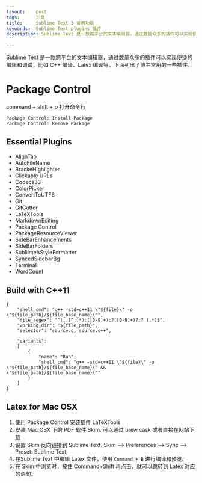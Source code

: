 ```yaml
---
layout:    post
tags:      工具
title:     Sublime Text 3 常用功能
keywords:  Sublime Text plugins 插件
description: Sublime Text 是一款跨平台的文本编辑器，通过数量众多的插件可以实现便捷的编辑和调试，比如 C++ 编译、Latex 编译等。

---
```


Sublime Text 是一款跨平台的文本编辑器，通过数量众多的插件可以实现便捷的编辑和调试，比如 C++ 编译、Latex 编译等。下面列出了博主常用的一些插件。

# Package Control

command + shift + p 打开命令行

```
Package Control: Install Package
Package Control: Remove Package
```

## Essential Plugins

+ AlignTab
+ AutoFileName
+ BrackeHighlighter
+ Clickable URLs
+ Codecs33
+ ColorPicker
+ ConvertToUTF8
+ Git
+ GitGutter
+ LaTeXTools
+ MarkdownEditing
+ Package Control
+ PackageResourceViewer
+ SideBarEnhancements
+ SideBarFolders
+ SublilmeAStyleFormatter
+ SyncedSidebarBg
+ Terminal
+ WordCount

## Build with C++11

```
{
	"shell_cmd": "g++ -std=c++11 \"${file}\" -o \"${file_path}/${file_base_name}\"",
	"file_regex": "^(..[^:]*):([0-9]+):?([0-9]+)?:? (.*)$",
	"working_dir": "${file_path}",
	"selector": "source.c, source.c++",

	"variants":
	[
		{
			"name": "Run",
			"shell_cmd": "g++ -std=c++11 \"${file}\" -o \"${file_path}/${file_base_name}\" && \"${file_path}/${file_base_name}\""
		}
	]
}
```

## Latex for Mac OSX

1. 使用 Package Control 安装插件 LaTeXTools
2. 安装 Mac OSX 下的 PDF 软件 Skim. 可以通过 brew cask 或者直接在网站下载
3. 设置 Skim 反向链接到 Sublime Text. Skim --> Preferences --> Sync --> Preset: Sublime Text.
4. 在Sublime Text 中编辑 Latex 文件，使用 `Command + B` 进行编译和预览。
5. 在 Skim 中浏览时，按住 Command+Shift 再点击，就可以跳转到 Latex 对应的语句。



